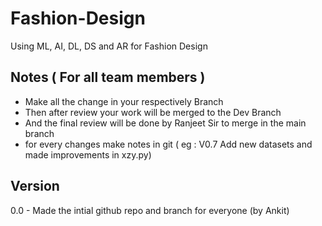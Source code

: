 # Fashion-Design
Using ML, AI, DL, DS and AR for Fashion Design

## Notes ( For all team members )

- Make all the change in your respectively Branch
- Then after review your work will be merged to the Dev Branch 
- And the final review will be done by Ranjeet Sir to merge in the main branch 
- for every changes make notes in git ( eg : V0.7 Add new datasets and made improvements in xzy.py)

## Version 
0.0 - Made the intial github repo and branch for everyone (by Ankit)
